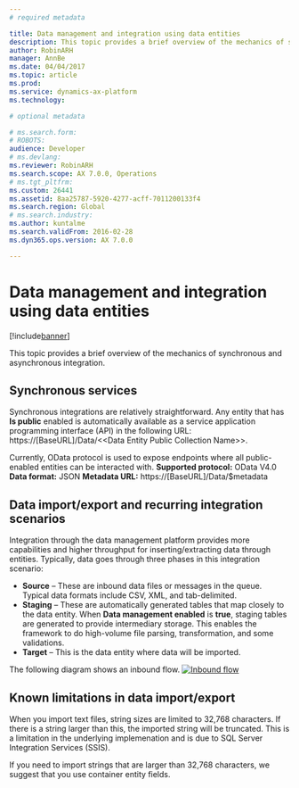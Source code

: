 ```yaml
---
# required metadata

title: Data management and integration using data entities
description: This topic provides a brief overview of the mechanics of synchronous and asynchronous integration.
author: RobinARH
manager: AnnBe
ms.date: 04/04/2017
ms.topic: article
ms.prod: 
ms.service: dynamics-ax-platform
ms.technology: 

# optional metadata

# ms.search.form: 
# ROBOTS: 
audience: Developer
# ms.devlang: 
ms.reviewer: RobinARH
ms.search.scope: AX 7.0.0, Operations
# ms.tgt_pltfrm: 
ms.custom: 26441
ms.assetid: 8aa25787-5920-4277-acff-7011200133f4
ms.search.region: Global
# ms.search.industry: 
ms.author: kuntalme
ms.search.validFrom: 2016-02-28
ms.dyn365.ops.version: AX 7.0.0

---
```


# Data management and integration using data entities

[!include[banner](../includes/banner.md)]


This topic provides a brief overview of the mechanics of synchronous and asynchronous integration.

Synchronous services
--------------------

Synchronous integrations are relatively straightforward. Any entity that has **Is public** enabled is automatically available as a service application programming interface (API) in the following URL: https://\[BaseURL\]/Data/&lt;&lt;Data Entity Public Collection Name&gt;&gt;.

Currently, OData protocol is used to expose endpoints where all public-enabled entities can be interacted with. **Supported protocol:** OData V4.0 **Data format:** JSON **Metadata URL:** https://\[BaseURL\]/Data/$metadata

## Data import/export and recurring integration scenarios
Integration through the data management platform provides more capabilities and higher throughput for inserting/extracting data through entities. Typically, data goes through three phases in this integration scenario:

-   **Source** – These are inbound data files or messages in the queue. Typical data formats include CSV, XML, and tab-delimited.
-   **Staging** – These are automatically generated tables that map closely to the data entity. When **Data management enabled** is **true**, staging tables are generated to provide intermediary storage. This enables the framework to do high-volume file parsing, transformation, and some validations.
-   **Target** – This is the data entity where data will be imported.

The following diagram shows an inbound flow. [![Inbound flow](./media/over6-1024x464.png)](./media/over6.png)

## Known limitations in data import/export
When you import text files, string sizes are limited to 32,768 characters. If there is a string larger than this, the imported string will be truncated. This is a limitation in the underlying implemenation and is due to SQL Server Integration Services (SSIS).  
 
If you need to import strings that are larger than 32,768 characters, we suggest that you use container entity fields.
